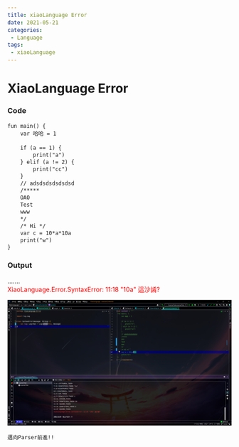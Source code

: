 ```yaml
---
title: xiaoLanguage Error
date: 2021-05-21
categories:
 - Language
tags:
 - xiaoLanguage
---
```


# XiaoLanguage Error

### Code
```
fun main() {
    var 哈哈 = 1
    
    if (a == 1) {
        print("a")
    } elif (a != 2) {
        print("cc")
    }
    // adsdsdsdsdsdsd
    /*****
    OAO
    Test
    www
    */
    /* Hi */
    var c = 10*a*10a
    print("w")
}
```
### Output

....... <br />
<span style="color:red">XiaoLanguage.Error.SyntaxError: 11:18 "10a" 這沙誵?</span>

![就圖片而已啦](./image/code-3.png)

```fix
邁向Parser前進!!
```